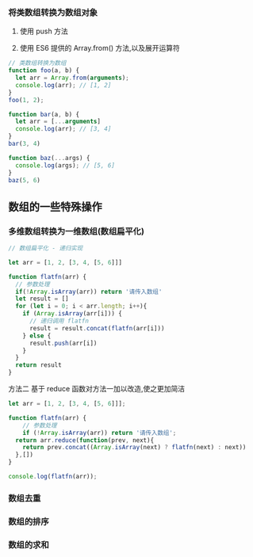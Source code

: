 ### 将类数组转换为数组对象

1. 使用 push 方法

2. 使用 ES6 提供的 Array.from() 方法,以及展开运算符

```js
// 类数组转换为数组
function foo(a, b) {
  let arr = Array.from(arguments);
  console.log(arr); // [1, 2]
}
foo(1, 2);

function bar(a, b) {
  let arr = [...arguments]
  console.log(arr); // [3, 4]
}
bar(3, 4)

function baz(...args) {
  console.log(args); // [5, 6]
}
baz(5, 6)
```



## 数组的一些特殊操作


### 多维数组转换为一维数组(数组扁平化)

```js
// 数组扁平化 - 递归实现

let arr = [1, 2, [3, 4, [5, 6]]]

function flatfn(arr) {
  // 参数处理
  if(!Array.isArray(arr)) return '请传入数组'
  let result = []
  for (let i = 0; i < arr.length; i++){
    if (Array.isArray(arr[i])) {
      // 递归调用 flatfn
      result = result.concat(flatfn(arr[i]))
    } else {
      result.push(arr[i])
    }
  }
  return result
}
```

方法二 基于 reduce 函数对方法一加以改造,使之更加简洁
```js
let arr = [1, 2, [3, 4, [5, 6]]];

function flatfn(arr) {
	// 参数处理
	if (!Array.isArray(arr)) return '请传入数组';
  return arr.reduce(function(prev, next){
    return prev.concat((Array.isArray(next) ? flatfn(next) : next))
  },[])
}

console.log(flatfn(arr));
```

### 数组去重

### 数组的排序

### 数组的求和